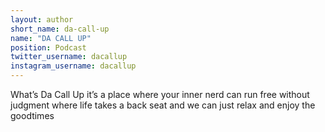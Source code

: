 ```yaml
---
layout: author
short_name: da-call-up
name: "DA CALL UP"
position: Podcast
twitter_username: dacallup
instagram_username: dacallup
---
```

What’s Da Call Up it’s a place where your inner nerd can run free without judgment where life takes a back seat and we can just relax and enjoy the goodtimes

